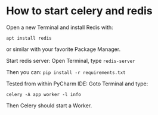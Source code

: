 # How to start celery and redis

Open a new Terminal and install Redis with:
```
apt install redis
```
or similar with your favorite Package Manager.

Start redis server:
Open Terminal, type
``` redis-server ```

Then you can: ` pip install -r requirements.txt `

Tested from within PyCharm IDE:
Goto Terminal and type:

```celery -A app worker -l info```

Then Celery should start a Worker.